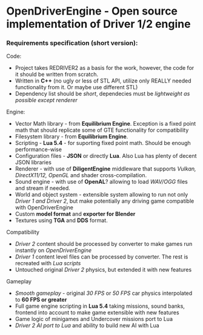 # OpenDriverEngine - Open source implementation of Driver 1/2 engine

### Requirements specification (short version):

Code:
- Project takes REDRIVER2 as a basis for the work, however, the code for it should be written from scratch.
- Written in **C++** (no ugly or less of STL API, utilize only REALLY needed functionality from it. Or maybe use different STL)
- Dependency list should be *short*, dependecies must be *lightweight as possible except renderer*

Engine:
- Vector Math library - from **Equilibrium Engine**. Exception is a fixed point math that should replicate some of GTE functionality for compatibility
- Filesystem library - from **Equilibrium Engine**.
- Scripting - **Lua 5.4** - for suporting fixed point math. Should be enough performance-wise
- Configuration files - **JSON** or directly **Lua**. Also Lua has plenty of decent JSON libraries
- Renderer - with use of **DiligentEngine** middleware that supports *Vulkan, DirectX11/12, OpenGL* and shader cross-compilation.
- Sound engine - with use of **OpenAL**? allowing to load *WAV/OGG* files and stream if needed.
- World and object system - extensible system allowing to run not only *Driver 1 and Driver 2*, but make potentially any driving game compatible with OpenDriverEngine
- Custom **model format** and **exporter for Blender**
- Textures using **TGA** and **DDS** format.

Compatibility
- *Driver 2* content should be processed by converter to make games run instantly on *OpenDriverEngine*
- *Driver 1* content level files can be processed by converter. The rest is recreated with *Lua scripts*
- Untouched original *Driver 2* physics, but extended it with new features

Gameplay
- *Smooth gameplay* - original *30 FPS* or *50 FPS* car physics interpolated to **60 FPS or greater**
- Full game engine scripting in **Lua 5.4** taking missions, sound banks, frontend into account to make game extensible with new features
- Game logic of minigames and Undercover missions port to Lua
- *Driver 2 AI port to Lua* and ability to build new AI with Lua
